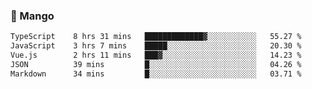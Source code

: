 ### 🥭 Mango

<!--START_SECTION:waka-->

```txt
TypeScript    8 hrs 31 mins   █████████████▓░░░░░░░░░░░   55.27 %
JavaScript    3 hrs 7 mins    █████░░░░░░░░░░░░░░░░░░░░   20.30 %
Vue.js        2 hrs 11 mins   ███▓░░░░░░░░░░░░░░░░░░░░░   14.23 %
JSON          39 mins         █░░░░░░░░░░░░░░░░░░░░░░░░   04.26 %
Markdown      34 mins         █░░░░░░░░░░░░░░░░░░░░░░░░   03.71 %
```

<!--END_SECTION:waka-->
